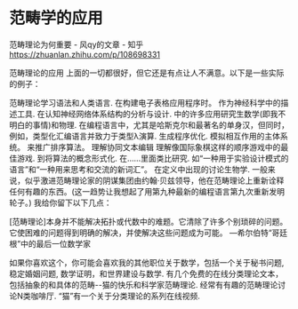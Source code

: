 # 范畴学的应用









范畴理论为何重要 - 风qy的文章 - 知乎
https://zhuanlan.zhihu.com/p/108698331






范畴理论的应用
上面的一切都很好，但它还是有点让人不满意。以下是一些实际的例子：

范畴理论学习语法和人类语言.
在构建电子表格应用程序时。
作为神经科学中的描述工具.
在认知神经网络体系结构的分析与设计.
中的许多应用研究生数学(即我不明白的事情)和物理.
在编程语言中，尤其是哈斯克尔和最著名的单身汉，但同时，例如，类型化汇编语言并致力于类型λ演算.
生成程序优化.
模拟相互作用的主体系统。
来推广排序算法。
理解协同文本编辑
理解像国际象棋这样的顺序游戏中的最佳游戏.
到将算法的概念形式化.
在……里面类比研究.
如“一种用于实验设计模式的语言”和“一种用来思考和交流的新词汇”。
在定义中出现的讨论生物学.
一般来说，似乎激进范畴理论家的阴谋集团由约翰·贝兹领导，他在范畴理论上重新诠释任何有趣的东西。(这一趋势让我想起了用第九种最新的编程语言第九次重新发明轮子。)
我给你留下以下几点：

[范畴理论]本身并不能解决拓扑或代数中的难题。它清除了许多个别琐碎的问题。它使困难的问题得到明确的解决，并使解决这些问题成为可能。
—希尔伯特“哥廷根”中的最后一位数学家



如果你喜欢这个，你可能会喜欢我的其他职位关于数学，包括一个关于秘书问题, 稳定婚姻问题, 数学证明，和世界建设与数学.
有几个免费的在线分类理论文本，包括抽象的和具体的范畴--猫的快乐和科学家范畴理论.
经常有有趣的范畴理论讨论N类咖啡厅.
“猫”有一个关于分类理论的系列在线视频.